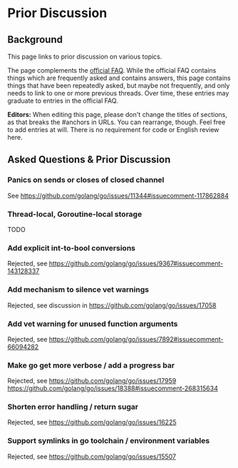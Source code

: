 # Prior Discussion

## Background

This page links to prior discussion on various topics.

The page complements the [official FAQ](https://golang.org/doc/faq). While the official FAQ contains things which are frequently asked and contains answers, this page contains things that have been repeatedly asked, but maybe not frequently, and only needs to link to one or more previous threads.  Over time, these entries may graduate to entries in the official FAQ.

**Editors:** When editing this page, please don't change the titles of sections, as that breaks the #anchors in URLs. You can rearrange, though. Feel free to add entries at will. There is no requirement for code or English review here.

## Asked Questions & Prior Discussion

### Panics on sends or closes of closed channel

See https://github.com/golang/go/issues/11344#issuecomment-117862884

### Thread-local, Goroutine-local storage

TODO

### Add explicit int-to-bool conversions

Rejected, see 
https://github.com/golang/go/issues/9367#issuecomment-143128337

### Add mechanism to silence vet warnings

Rejected, see discussion in https://github.com/golang/go/issues/17058

### Add vet warning for unused function arguments

Rejected, see https://github.com/golang/go/issues/7892#issuecomment-66094282

### Make go get more verbose / add a progress bar

Rejected, see
https://github.com/golang/go/issues/17959
https://github.com/golang/go/issues/18388#issuecomment-268315634

### Shorten error handling / return sugar

Rejected, see
https://github.com/golang/go/issues/16225

### Support symlinks in go toolchain / environment variables

Rejected, see
https://github.com/golang/go/issues/15507

